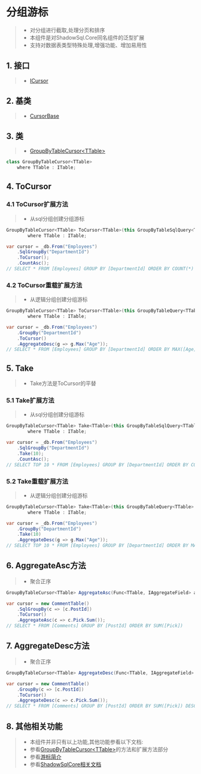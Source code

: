 # 分组游标
>* 对分组进行截取,处理分页和排序
>* 本组件是对ShadowSql.Core同名组件的泛型扩展
>* 支持对数据表类型特殊处理,增强功能、增加易用性

## 1. 接口
>* [ICursor](xref:ShadowSql.Cursors.ICursor)

## 2. 基类
>* [CursorBase](xref:ShadowSql.Cursors.CursorBase)

## 3. 类
>* [GroupByTableCursor\<TTable\>](xref:ShadowSql.Cursors.GroupByTableCursor%601)
~~~csharp
class GroupByTableCursor<TTable>
    where TTable : ITable;
~~~

## 4. ToCursor
### 4.1 ToCursor扩展方法
>* 从sql分组创建分组游标
~~~csharp
GroupByTableCursor<TTable> ToCursor<TTable>(this GroupByTableSqlQuery<TTable> groupBy, int limit = 0, int offset = 0)
        where TTable : ITable;
~~~
~~~csharp
var cursor = _db.From("Employees")
    .SqlGroupBy("DepartmentId")
    .ToCursor();
    .CountAsc();
// SELECT * FROM [Employees] GROUP BY [DepartmentId] ORDER BY COUNT(*)
~~~

### 4.2 ToCursor重载扩展方法
>* 从逻辑分组创建分组游标
~~~csharp
GroupByTableCursor<TTable> ToCursor<TTable>(this GroupByTableQuery<TTable> groupBy, int limit = 0, int offset = 0)
        where TTable : ITable;
~~~
~~~csharp
var cursor = _db.From("Employees")
    .GroupBy("DepartmentId")
    .ToCursor()
    .AggregateDesc(g => g.Max("Age"));
// SELECT * FROM [Employees] GROUP BY [DepartmentId] ORDER BY MAX([Age]) DESC
~~~

## 5. Take
>* Take方法是ToCursor的平替
### 5.1 Take扩展方法
>* 从sql分组创建分组游标
~~~csharp
GroupByTableCursor<TTable> Take<TTable>(this GroupByTableSqlQuery<TTable> groupBy, int limit, int offset = 0)
        where TTable : ITable;
~~~
~~~csharp
var cursor = _db.From("Employees")
    .SqlGroupBy("DepartmentId")
    .Take(10);
    .CountAsc();
// SELECT TOP 10 * FROM [Employees] GROUP BY [DepartmentId] ORDER BY COUNT(*)
~~~

### 5.2 Take重载扩展方法
>* 从逻辑分组创建分组游标
~~~csharp
GroupByTableCursor<TTable> Take<TTable>(this GroupByTableQuery<TTable> groupBy, int limit = 0, int offset = 0)
        where TTable : ITable;
~~~
~~~csharp
var cursor = _db.From("Employees")
    .GroupBy("DepartmentId")
    .Take(10)
    .AggregateDesc(g => g.Max("Age"));
// SELECT TOP 10 * FROM [Employees] GROUP BY [DepartmentId] ORDER BY MAX([Age]) DESC
~~~

## 6. AggregateAsc方法
>* 聚合正序
~~~csharp
GroupByTableCursor<TTable> AggregateAsc(Func<TTable, IAggregateField> aggregate);
~~~
~~~csharp
var cursor = new CommentTable()
    .SqlGroupBy(c => [c.PostId])
    .ToCursor()
    .AggregateAsc(c => c.Pick.Sum());
// SELECT * FROM [Comments] GROUP BY [PostId] ORDER BY SUM([Pick])
~~~

## 7. AggregateDesc方法
>* 聚合正序
~~~csharp
GroupByTableCursor<TTable> AggregateDesc(Func<TTable, IAggregateField> aggregate);
~~~
~~~csharp
var cursor = new CommentTable()
    .GroupBy(c => [c.PostId])
    .ToCursor()
    .AggregateDesc(c => c.Pick.Sum());
// SELECT * FROM [Comments] GROUP BY [PostId] ORDER BY SUM([Pick]) DESC
~~~

## 8. 其他相关功能
>* 本组件并非只有以上功能,其他功能参看以下文档:
>* 参看[GroupByTableCursor\<TTable\>](xref:ShadowSql.Cursors.GroupByTableCursor%601)的方法和扩展方法部分
>* 参看[游标简介](./index.md)
>* 参看[ShadowSqlCore相关文档](../../shadowcore/cursor/index.md)
